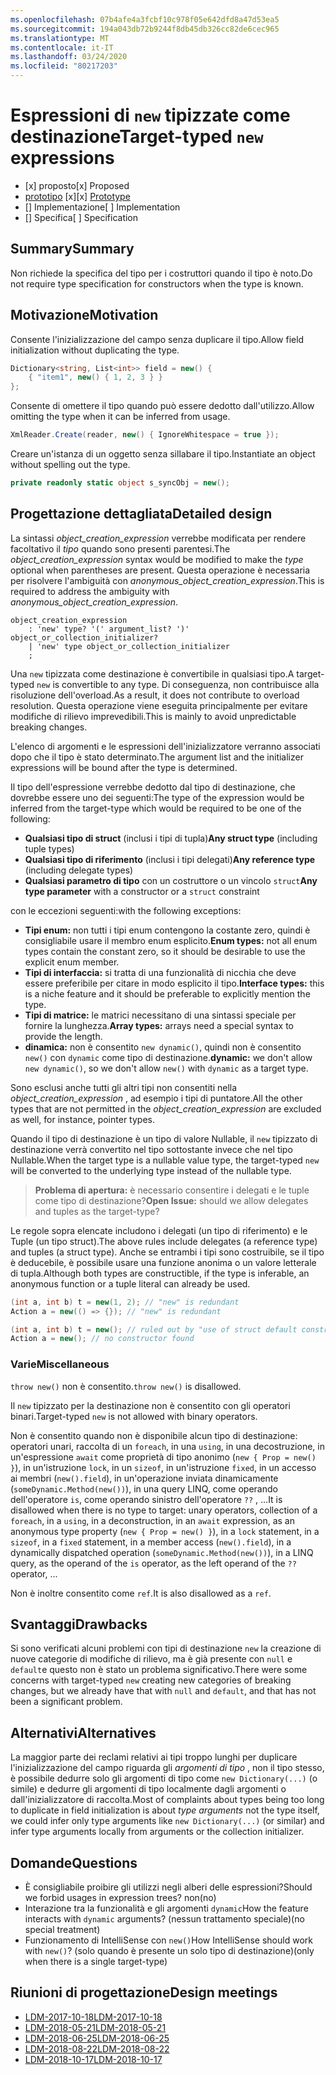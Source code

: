 ```yaml
---
ms.openlocfilehash: 07b4afe4a3fcbf10c978f05e642dfd8a47d53ea5
ms.sourcegitcommit: 194a043db72b9244f8db45db326cc82de6cec965
ms.translationtype: MT
ms.contentlocale: it-IT
ms.lasthandoff: 03/24/2020
ms.locfileid: "80217203"
---
```


# <a name="target-typed-new-expressions"></a><span data-ttu-id="e56d1-101">Espressioni di `new` tipizzate come destinazione</span><span class="sxs-lookup"><span data-stu-id="e56d1-101">Target-typed `new` expressions</span></span>

* <span data-ttu-id="e56d1-102">[x] proposto</span><span class="sxs-lookup"><span data-stu-id="e56d1-102">[x] Proposed</span></span>
* <span data-ttu-id="e56d1-103">[prototipo](https://github.com/alrz/roslyn/tree/features/target-typed-new) [x]</span><span class="sxs-lookup"><span data-stu-id="e56d1-103">[x] [Prototype](https://github.com/alrz/roslyn/tree/features/target-typed-new)</span></span>
* <span data-ttu-id="e56d1-104">[] Implementazione</span><span class="sxs-lookup"><span data-stu-id="e56d1-104">[ ] Implementation</span></span>
* <span data-ttu-id="e56d1-105">[] Specifica</span><span class="sxs-lookup"><span data-stu-id="e56d1-105">[ ] Specification</span></span>

## <a name="summary"></a><span data-ttu-id="e56d1-106">Summary</span><span class="sxs-lookup"><span data-stu-id="e56d1-106">Summary</span></span>
[summary]: #summary

<span data-ttu-id="e56d1-107">Non richiede la specifica del tipo per i costruttori quando il tipo è noto.</span><span class="sxs-lookup"><span data-stu-id="e56d1-107">Do not require type specification for constructors when the type is known.</span></span> 

## <a name="motivation"></a><span data-ttu-id="e56d1-108">Motivazione</span><span class="sxs-lookup"><span data-stu-id="e56d1-108">Motivation</span></span>
[motivation]: #motivation

<span data-ttu-id="e56d1-109">Consente l'inizializzazione del campo senza duplicare il tipo.</span><span class="sxs-lookup"><span data-stu-id="e56d1-109">Allow field initialization without duplicating the type.</span></span>
```cs
Dictionary<string, List<int>> field = new() {
    { "item1", new() { 1, 2, 3 } }
};
```

<span data-ttu-id="e56d1-110">Consente di omettere il tipo quando può essere dedotto dall'utilizzo.</span><span class="sxs-lookup"><span data-stu-id="e56d1-110">Allow omitting the type when it can be inferred from usage.</span></span>
```cs
XmlReader.Create(reader, new() { IgnoreWhitespace = true });
```

<span data-ttu-id="e56d1-111">Creare un'istanza di un oggetto senza sillabare il tipo.</span><span class="sxs-lookup"><span data-stu-id="e56d1-111">Instantiate an object without spelling out the type.</span></span>
```cs
private readonly static object s_syncObj = new();
```

## <a name="detailed-design"></a><span data-ttu-id="e56d1-112">Progettazione dettagliata</span><span class="sxs-lookup"><span data-stu-id="e56d1-112">Detailed design</span></span>
[design]: #detailed-design

<span data-ttu-id="e56d1-113">La sintassi *object_creation_expression* verrebbe modificata per rendere facoltativo il *tipo* quando sono presenti parentesi.</span><span class="sxs-lookup"><span data-stu-id="e56d1-113">The *object_creation_expression* syntax would be modified to make the *type* optional when parentheses are present.</span></span> <span data-ttu-id="e56d1-114">Questa operazione è necessaria per risolvere l'ambiguità con *anonymous_object_creation_expression*.</span><span class="sxs-lookup"><span data-stu-id="e56d1-114">This is required to address the ambiguity with *anonymous_object_creation_expression*.</span></span>
```antlr
object_creation_expression
    : 'new' type? '(' argument_list? ')' object_or_collection_initializer?
    | 'new' type object_or_collection_initializer
    ;
```

<span data-ttu-id="e56d1-115">Una `new` tipizzata come destinazione è convertibile in qualsiasi tipo.</span><span class="sxs-lookup"><span data-stu-id="e56d1-115">A target-typed `new` is convertible to any type.</span></span> <span data-ttu-id="e56d1-116">Di conseguenza, non contribuisce alla risoluzione dell'overload.</span><span class="sxs-lookup"><span data-stu-id="e56d1-116">As a result, it does not contribute to overload resolution.</span></span> <span data-ttu-id="e56d1-117">Questa operazione viene eseguita principalmente per evitare modifiche di rilievo imprevedibili.</span><span class="sxs-lookup"><span data-stu-id="e56d1-117">This is mainly to avoid unpredictable breaking changes.</span></span>

<span data-ttu-id="e56d1-118">L'elenco di argomenti e le espressioni dell'inizializzatore verranno associati dopo che il tipo è stato determinato.</span><span class="sxs-lookup"><span data-stu-id="e56d1-118">The argument list and the initializer expressions will be bound after the type is determined.</span></span>

<span data-ttu-id="e56d1-119">Il tipo dell'espressione verrebbe dedotto dal tipo di destinazione, che dovrebbe essere uno dei seguenti:</span><span class="sxs-lookup"><span data-stu-id="e56d1-119">The type of the expression would be inferred from the target-type which would be required to be one of the following:</span></span>

- <span data-ttu-id="e56d1-120">**Qualsiasi tipo di struct** (inclusi i tipi di tupla)</span><span class="sxs-lookup"><span data-stu-id="e56d1-120">**Any struct type** (including tuple types)</span></span>
- <span data-ttu-id="e56d1-121">**Qualsiasi tipo di riferimento** (inclusi i tipi delegati)</span><span class="sxs-lookup"><span data-stu-id="e56d1-121">**Any reference type** (including delegate types)</span></span>
- <span data-ttu-id="e56d1-122">**Qualsiasi parametro di tipo** con un costruttore o un vincolo `struct`</span><span class="sxs-lookup"><span data-stu-id="e56d1-122">**Any type parameter** with a constructor or a `struct` constraint</span></span>

<span data-ttu-id="e56d1-123">con le eccezioni seguenti:</span><span class="sxs-lookup"><span data-stu-id="e56d1-123">with the following exceptions:</span></span>

- <span data-ttu-id="e56d1-124">**Tipi enum:** non tutti i tipi enum contengono la costante zero, quindi è consigliabile usare il membro enum esplicito.</span><span class="sxs-lookup"><span data-stu-id="e56d1-124">**Enum types:** not all enum types contain the constant zero, so it should be desirable to use the explicit enum member.</span></span>
- <span data-ttu-id="e56d1-125">**Tipi di interfaccia:** si tratta di una funzionalità di nicchia che deve essere preferibile per citare in modo esplicito il tipo.</span><span class="sxs-lookup"><span data-stu-id="e56d1-125">**Interface types:** this is a niche feature and it should be preferable to explicitly mention the type.</span></span>
- <span data-ttu-id="e56d1-126">**Tipi di matrice:** le matrici necessitano di una sintassi speciale per fornire la lunghezza.</span><span class="sxs-lookup"><span data-stu-id="e56d1-126">**Array types:** arrays need a special syntax to provide the length.</span></span>
- <span data-ttu-id="e56d1-127">**dinamica:** non è consentito `new dynamic()`, quindi non è consentito `new()` con `dynamic` come tipo di destinazione.</span><span class="sxs-lookup"><span data-stu-id="e56d1-127">**dynamic:** we don't allow `new dynamic()`, so we don't allow `new()` with `dynamic` as a target type.</span></span>

<span data-ttu-id="e56d1-128">Sono esclusi anche tutti gli altri tipi non consentiti nella *object_creation_expression* , ad esempio i tipi di puntatore.</span><span class="sxs-lookup"><span data-stu-id="e56d1-128">All the other types that are not permitted in the *object_creation_expression* are excluded as well, for instance, pointer types.</span></span>

<span data-ttu-id="e56d1-129">Quando il tipo di destinazione è un tipo di valore Nullable, il `new` tipizzato di destinazione verrà convertito nel tipo sottostante invece che nel tipo Nullable.</span><span class="sxs-lookup"><span data-stu-id="e56d1-129">When the target type is a nullable value type, the target-typed `new` will be converted to the underlying type instead of the nullable type.</span></span>

> <span data-ttu-id="e56d1-130">**Problema di apertura:** è necessario consentire i delegati e le tuple come tipo di destinazione?</span><span class="sxs-lookup"><span data-stu-id="e56d1-130">**Open Issue:** should we allow delegates and tuples as the target-type?</span></span>

<span data-ttu-id="e56d1-131">Le regole sopra elencate includono i delegati (un tipo di riferimento) e le Tuple (un tipo struct).</span><span class="sxs-lookup"><span data-stu-id="e56d1-131">The above rules include delegates (a reference type) and tuples (a struct type).</span></span> <span data-ttu-id="e56d1-132">Anche se entrambi i tipi sono costruibile, se il tipo è deducebile, è possibile usare una funzione anonima o un valore letterale di tupla.</span><span class="sxs-lookup"><span data-stu-id="e56d1-132">Although both types are constructible, if the type is inferable, an anonymous function or a tuple literal can already be used.</span></span>
```cs
(int a, int b) t = new(1, 2); // "new" is redundant
Action a = new(() => {}); // "new" is redundant

(int a, int b) t = new(); // ruled out by "use of struct default constructor"
Action a = new(); // no constructor found
```

### <a name="miscellaneous"></a><span data-ttu-id="e56d1-133">Varie</span><span class="sxs-lookup"><span data-stu-id="e56d1-133">Miscellaneous</span></span>

<span data-ttu-id="e56d1-134">`throw new()` non è consentito.</span><span class="sxs-lookup"><span data-stu-id="e56d1-134">`throw new()` is disallowed.</span></span>

<span data-ttu-id="e56d1-135">Il `new` tipizzato per la destinazione non è consentito con gli operatori binari.</span><span class="sxs-lookup"><span data-stu-id="e56d1-135">Target-typed `new` is not allowed with binary operators.</span></span>

<span data-ttu-id="e56d1-136">Non è consentito quando non è disponibile alcun tipo di destinazione: operatori unari, raccolta di un `foreach`, in una `using`, in una decostruzione, in un'espressione `await` come proprietà di tipo anonimo (`new { Prop = new() }`), in un'istruzione `lock`, in un `sizeof`, in un'istruzione `fixed`, in un accesso ai membri (`new().field`), in un'operazione inviata dinamicamente (`someDynamic.Method(new())`), in una query LINQ, come operando dell'operatore `is`, come operando sinistro dell'operatore `??` ,  ...</span><span class="sxs-lookup"><span data-stu-id="e56d1-136">It is disallowed when there is no type to target: unary operators, collection of a `foreach`, in a `using`, in a deconstruction, in an `await` expression, as an anonymous type property (`new { Prop = new() }`), in a `lock` statement, in a `sizeof`, in a `fixed` statement, in a member access (`new().field`), in a dynamically dispatched operation (`someDynamic.Method(new())`), in a LINQ query, as the operand of the `is` operator, as the left operand of the `??` operator,  ...</span></span>

<span data-ttu-id="e56d1-137">Non è inoltre consentito come `ref`.</span><span class="sxs-lookup"><span data-stu-id="e56d1-137">It is also disallowed as a `ref`.</span></span>

## <a name="drawbacks"></a><span data-ttu-id="e56d1-138">Svantaggi</span><span class="sxs-lookup"><span data-stu-id="e56d1-138">Drawbacks</span></span>
[drawbacks]: #drawbacks

<span data-ttu-id="e56d1-139">Si sono verificati alcuni problemi con tipi di destinazione `new` la creazione di nuove categorie di modifiche di rilievo, ma è già presente con `null` e `default`e questo non è stato un problema significativo.</span><span class="sxs-lookup"><span data-stu-id="e56d1-139">There were some concerns with target-typed `new` creating new categories of breaking changes, but we already have that with `null` and `default`, and that has not been a significant problem.</span></span>

## <a name="alternatives"></a><span data-ttu-id="e56d1-140">Alternativi</span><span class="sxs-lookup"><span data-stu-id="e56d1-140">Alternatives</span></span>
[alternatives]: #alternatives

<span data-ttu-id="e56d1-141">La maggior parte dei reclami relativi ai tipi troppo lunghi per duplicare l'inizializzazione del campo riguarda gli *argomenti di tipo* , non il tipo stesso, è possibile dedurre solo gli argomenti di tipo come `new Dictionary(...)` (o simile) e dedurre gli argomenti di tipo localmente dagli argomenti o dall'inizializzatore di raccolta.</span><span class="sxs-lookup"><span data-stu-id="e56d1-141">Most of complaints about types being too long to duplicate in field initialization is about *type arguments* not the type itself, we could infer only type arguments like `new Dictionary(...)` (or similar) and infer type arguments locally from arguments or the collection initializer.</span></span>

## <a name="questions"></a><span data-ttu-id="e56d1-142">Domande</span><span class="sxs-lookup"><span data-stu-id="e56d1-142">Questions</span></span>
[questions]: #questions

- <span data-ttu-id="e56d1-143">È consigliabile proibire gli utilizzi negli alberi delle espressioni?</span><span class="sxs-lookup"><span data-stu-id="e56d1-143">Should we forbid usages in expression trees?</span></span> <span data-ttu-id="e56d1-144">non</span><span class="sxs-lookup"><span data-stu-id="e56d1-144">(no)</span></span>
- <span data-ttu-id="e56d1-145">Interazione tra la funzionalità e gli argomenti `dynamic`</span><span class="sxs-lookup"><span data-stu-id="e56d1-145">How the feature interacts with `dynamic` arguments?</span></span> <span data-ttu-id="e56d1-146">(nessun trattamento speciale)</span><span class="sxs-lookup"><span data-stu-id="e56d1-146">(no special treatment)</span></span>
- <span data-ttu-id="e56d1-147">Funzionamento di IntelliSense con `new()`</span><span class="sxs-lookup"><span data-stu-id="e56d1-147">How IntelliSense should work with `new()`?</span></span> <span data-ttu-id="e56d1-148">(solo quando è presente un solo tipo di destinazione)</span><span class="sxs-lookup"><span data-stu-id="e56d1-148">(only when there is a single target-type)</span></span>

## <a name="design-meetings"></a><span data-ttu-id="e56d1-149">Riunioni di progettazione</span><span class="sxs-lookup"><span data-stu-id="e56d1-149">Design meetings</span></span>

- [<span data-ttu-id="e56d1-150">LDM-2017-10-18</span><span class="sxs-lookup"><span data-stu-id="e56d1-150">LDM-2017-10-18</span></span>](https://github.com/dotnet/csharplang/blob/master/meetings/2017/LDM-2017-10-18.md#100)
- [<span data-ttu-id="e56d1-151">LDM-2018-05-21</span><span class="sxs-lookup"><span data-stu-id="e56d1-151">LDM-2018-05-21</span></span>](https://github.com/dotnet/csharplang/blob/master/meetings/2018/LDM-2018-05-21.md)
- [<span data-ttu-id="e56d1-152">LDM-2018-06-25</span><span class="sxs-lookup"><span data-stu-id="e56d1-152">LDM-2018-06-25</span></span>](https://github.com/dotnet/csharplang/blob/master/meetings/2018/LDM-2018-06-25.md)
- [<span data-ttu-id="e56d1-153">LDM-2018-08-22</span><span class="sxs-lookup"><span data-stu-id="e56d1-153">LDM-2018-08-22</span></span>](https://github.com/dotnet/csharplang/blob/master/meetings/2018/LDM-2018-08-22.md#target-typed-new)
- [<span data-ttu-id="e56d1-154">LDM-2018-10-17</span><span class="sxs-lookup"><span data-stu-id="e56d1-154">LDM-2018-10-17</span></span>](https://github.com/dotnet/csharplang/blob/master/meetings/2018/LDM-2018-10-17.md)

